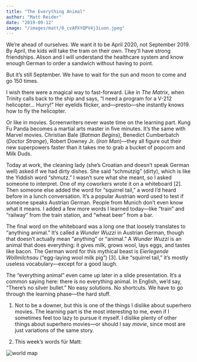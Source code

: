 ```yaml
---
title: "The Everything Animal"
author: "Matt Reider"
date: "2019-09-12"
image: "/images/matt/0_cvAPXYQPV4j3iuon.jpeg"
---
```


We’re ahead of ourselves. We want it to be April 2020, not September 2019. By April, the kids will take the tram on their own. They’ll have strong friendships. Alison and I will understand the healthcare system and know enough German to order a sandwich without having to point.

But it’s still September. We have to wait for the sun and moon to come and go 150 times.

I wish there were a magical way to fast-forward. Like in *The Matrix*, when Trinity calls back to the ship and says, “I need a program for a V-212 helicopter… Hurry!” Her eyelids flicker, and—presto—she instantly knows how to fly the helicopter.

Or like in movies. Screenwriters never waste time on the learning part. Kung Fu Panda becomes a martial arts master in five minutes. It’s the same with Marvel movies. Christian Bale (*Batman Begins*), Benedict Cumberbatch (*Doctor Strange*), Robert Downey Jr. (*Iron Man*)—they all figure out their new superpowers faster than it takes me to grab a bucket of popcorn and Milk Duds.

Today at work, the cleaning lady (she’s Croatian and doesn’t speak German well) asked if we had dirty dishes. She said “schmutzig” (dirty), which is like the Yiddish word “shmutz.” I wasn’t sure what she meant, so I asked someone to interpret. One of my coworkers wrote it on a whiteboard [2]. Then someone else added the word for “squirrel tail,” a word I’d heard before in a lunch conversation. It’s a popular Austrian word used to test if someone speaks Austrian German. People from Munich don’t even know what it means. I added a few more words I learned today—like “train” and “railway” from the train station, and “wheat beer” from a bar.

The final word on the whiteboard was a long one that loosely translates to “anything animal.” It’s called a *Wunder Wuzzi* in Austrian German, though that doesn’t actually mean “anything” or “animal.” A *Wunder Wuzzi* is an animal that does everything: it gives milk, grows wool, lays eggs, and tastes like bacon. The German word for this mythical beast is *Eierlegende Wollmilchsau* (“egg-laying wool milk pig”) [3]. Like “squirrel tail,” it’s mostly useless vocabulary—except for a good laugh.

The “everything animal” even came up later in a slide presentation. It’s a common saying here: there is no everything animal. In English, we’d say, “There’s no silver bullet.” No easy solutions. No shortcuts. We have to go through the learning phase—the hard stuff.

1. Not to be a downer, but this is one of the things I dislike about superhero movies. The learning part is the most interesting to me, even if I sometimes feel too lazy to pursue it myself. I dislike plenty of other things about superhero movies—or should I say *movie*, since most are just variations of the same story.

2. This week’s words für Matt:

![world map](/images/matt/1_U4q_5NZiTofQT-F2zEJB8Q.png)